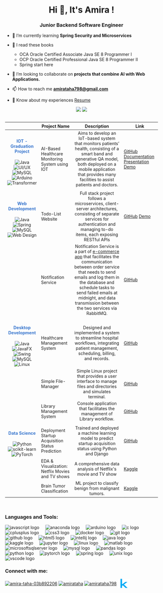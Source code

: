 <h1 align="center">Hi 👋, It's Amira !</h1>
<h3 align="center">Junior Backend Software Engineer</h3>

- 🌱 I’m currently learning **Spring Security and Microservices**

- 📙 I read these books
  - OCA Oracle Certified Associate Java SE 8 Programmer I
  - OCP Oracle Certified Professional Java SE 8 Programmer II
  - Spring start here
  
- 👯 I’m looking to collaborate on **projects that combine AI with Web Applications.**

- 📫 How to reach me **amirataha798@gmail.com**

- 📄 Know about my experiences [Resume](https://drive.google.com/file/d/1CkEGBiqt52sn0_tdx8IZHqZJbuy484I-/view?usp=sharing)


<div align="center">
  <img height="180em" src="https://github-readme-streak-stats.herokuapp.com/?user=amira921&theme="  />
  <img  src="http://github-profile-summary-cards.vercel.app/api/cards/most-commit-language?username=amira921&theme=2077" height="180em" />
</div>

<br>

|          | Project Name      | Description                                   | Link                        |
|-------------------|-------------------|-----------------------------------------------|-----------------------------|
| <div align="center" ><h4 style="color:#3775CD;"> IOT - Graduation Project </h4> ![Java](https://img.shields.io/badge/Java-blue?style=flat) ![UI/UX](https://img.shields.io/badge/Transformer-green?style=flat)![MySQL](https://img.shields.io/badge/UI/UX-red?style=flat) ![Arduino](https://img.shields.io/badge/Arduino-blue?style=flat) ![Transformer](https://img.shields.io/badge/Transformer-green?style=flat) </div>| AI-Based Healthcare Monitoring System using IOT | <div align="center" >Aims to develop an IoT-based system that monitors patients’ health, consisting of a smart band and generative QA model, both deployed on a mobile application that provides many facilities to assist patients and doctors. </div> | [GitHub](https://github.com/amira921/AI-Based-Healthcare-Monitoring-System-using-IOT) [Documentation](https://drive.google.com/file/d/1_en20Lp6aphtVldMiW9o-7Rh20kWutm4/view)   [Presentation](https://drive.google.com/file/d/1-1uUJztkS1MByLmVOTPBVUd_p0-iBfnY/view)   [Demo](https://drive.google.com/file/d/1GRfaLCeAsJMBQkwHePhZAvHr6Ljq1OeW/view)|
|       |     |   |        | 
| <div align="center" ><h4 style="color:#3775CD;">Web Development</h4> ![Java](https://img.shields.io/badge/Java-blue?style=flat) ![Spring](https://img.shields.io/badge/Spring-green?style=flat) ![MySQL](https://img.shields.io/badge/MySQL-white?style=flat)  ![Web Design](https://img.shields.io/badge/HTML/CSS/Js-E34F26?style=flat) </div>| Todo-List Website     | <div align="center" >Full stack project follows a microservices, client-server architectures, consisting of separate services for authentication and managing to-do items, each exposing RESTful APIs </div> | [GitHub](https://github.com/amira921/Todo-List-Microservices) [Demo](https://drive.google.com/file/d/1oQOSAmZKEzCw7c-x5yrKS_8traggIklm/view) |
|  | Notification Service     | <div  align="center">Notification Service is a part of [e-commerce app](https://github.com/amira921/e-commerce-website) that facilitates the communication between order service that needs to send emails and log them in the database and schedule tasks to send failed emails at midnight, and data transmission between the two services via RabbitMQ. </div>  | [GitHub](https://github.com/amira921/E-commerce-Notification-Service) |
|       |     |   |        | 
| <div align="center"><h4 style="color:#3775CD;">Desktop Development</h4> ![Java](https://img.shields.io/badge/Java-blue?style=flat) ![JavaFX](https://img.shields.io/badge/JavaFX-yellow?style=flat)  ![Swing](https://img.shields.io/badge/Swing-green?style=flat) ![MySQL](https://img.shields.io/badge/MySQL-white?style=flat) ![Linux](https://img.shields.io/badge/Linux-red?style=flat)</div>| Healthcare Management System     | <div align="center">Designed and implemented a system to streamline hospital workflows, integrating patient management, scheduling, billing, and records. </div> | [GitHub](https://github.com/amira921/Healthcare-Management-System) |
| | Simple File-Manager     | <div align="center"> Simple Linux project that provides a user interface to manage files and directories and simulates terminal.</div>  | [GitHub](https://github.com/amira921/Simple-File-Manager) |
| | Library Management System     | <div align="center"> Console application that facilitates the management of Library workflow.</div>  | [GitHub](https://github.com/amira921/Library-Management-System) |
|       |     |   |       | 
| <div align="center"><h4 style="color:#3775CD;">Data Science</h4> ![Python](https://img.shields.io/badge/Python-3776AB?style=flat) ![scikit-learn](https://img.shields.io/badge/scikit--learn-F7931E?style=flat) ![PyTorch](https://img.shields.io/badge/PyTorch-FF6F00?style=flat) </div>| Deployment Startup Acquisition Status Prediction     | <div align="center">Trained and deployed a machine learning model to predict startup acquisition status using Python and Django </div>| [GitHub](https://github.com/amira921/Deployment-Startup-Acquisition-Status-Prediction) |
|  | EDA & Visualization: Netflix Movies and TV shows     | <div align="center">A comprehensive data analysis of Netflix's movie and TV show </div>   | [Kaggle](https://www.kaggle.com/code/amirataha/eda-visualization) |
|  | Brain Tumor Classification     |  <div align="center">ML project to classify benign from malignant tumors.</div>  | [Kaggle](https://www.kaggle.com/code/amirataha/brain-tumor-classification) |


 <br>
<h3 align="left">Languages and Tools:</h3>
<div align="left">
  <img src="https://cdn.jsdelivr.net/gh/devicons/devicon/icons/javascript/javascript-original.svg" height="40" alt="javascript logo"  />
  <img width="12" />
  <img src="https://cdn.jsdelivr.net/gh/devicons/devicon/icons/anaconda/anaconda-original.svg" height="40" alt="anaconda logo"  />
  <img width="12" />
  <img src="https://cdn.jsdelivr.net/gh/devicons/devicon/icons/arduino/arduino-original.svg" height="40" alt="arduino logo"  />
  <img width="12" />
  <img src="https://cdn.jsdelivr.net/gh/devicons/devicon/icons/c/c-original.svg" height="40" alt="c logo"  />
  <img width="12" />
  <img src="https://cdn.jsdelivr.net/gh/devicons/devicon/icons/cplusplus/cplusplus-original.svg" height="40" alt="cplusplus logo"  />
  <img width="12" />
  <img src="https://cdn.jsdelivr.net/gh/devicons/devicon/icons/css3/css3-original.svg" height="40" alt="css3 logo"  />
  <img width="12" />
  <img src="https://cdn.jsdelivr.net/gh/devicons/devicon/icons/docker/docker-original.svg" height="40" alt="docker logo"  />
  <img width="12" />
  <img src="https://cdn.jsdelivr.net/gh/devicons/devicon/icons/git/git-original.svg" height="40" alt="git logo"  />
  <img width="12" />
  <img src="https://cdn.jsdelivr.net/gh/devicons/devicon/icons/github/github-original.svg" height="40" alt="github logo"  />
  <img width="12" />
  <img src="https://cdn.jsdelivr.net/gh/devicons/devicon/icons/html5/html5-original.svg" height="40" alt="html5 logo"  />
  <img width="12" />
  <img src="https://cdn.jsdelivr.net/gh/devicons/devicon/icons/intellij/intellij-original.svg" height="40" alt="intellij logo"  />
  <img width="12" />
  <img src="https://cdn.jsdelivr.net/gh/devicons/devicon/icons/java/java-original.svg" height="40" alt="java logo"  />
  <img width="12" />
  <img src="https://cdn.jsdelivr.net/gh/devicons/devicon/icons/kaggle/kaggle-original.svg" height="40" alt="kaggle logo"  />
  <img width="12" />
  <img src="https://cdn.jsdelivr.net/gh/devicons/devicon/icons/jupyter/jupyter-original.svg" height="40" alt="jupyter logo"  />
  <img width="12" />
  <img src="https://cdn.jsdelivr.net/gh/devicons/devicon/icons/linux/linux-original.svg" height="40" alt="linux logo"  />
  <img width="12" />
  <img src="https://cdn.jsdelivr.net/gh/devicons/devicon/icons/matlab/matlab-original.svg" height="40" alt="matlab logo"  />
  <img width="12" />
  <img src="https://cdn.jsdelivr.net/gh/devicons/devicon/icons/microsoftsqlserver/microsoftsqlserver-plain.svg" height="40" alt="microsoftsqlserver logo"  />
  <img width="12" />
  <img src="https://cdn.jsdelivr.net/gh/devicons/devicon/icons/mysql/mysql-original.svg" height="40" alt="mysql logo"  />
  <img width="12" />
  <img src="https://cdn.jsdelivr.net/gh/devicons/devicon/icons/pandas/pandas-original.svg" height="40" alt="pandas logo"  />
  <img width="12" />
  <img src="https://cdn.jsdelivr.net/gh/devicons/devicon/icons/python/python-original.svg" height="40" alt="python logo"  />
  <img width="12" />
  <img src="https://cdn.jsdelivr.net/gh/devicons/devicon/icons/pytorch/pytorch-original.svg" height="40" alt="pytorch logo"  />
  <img width="12" />
  <img src="https://cdn.jsdelivr.net/gh/devicons/devicon/icons/spring/spring-original.svg" height="40" alt="spring logo"  />
  <img width="12" />
  <img src="https://cdn.jsdelivr.net/gh/devicons/devicon/icons/unix/unix-original.svg" height="40" alt="unix logo"  />
  <img width="12" />
  <img src="https://cdn.jsdelivr.net/gh/devicons/devicon/icons/vscode/vscode-original.svg" height="40" alt="vscode logo"  />
</div>


<h3 align="left">Connect with me:</h3>
<p align="left">

 <a href="https://linkedin.com/in/amirataha2045" target="blank"><img align="center" src="https://raw.githubusercontent.com/rahuldkjain/github-profile-readme-generator/master/src/images/icons/Social/linked-in-alt.svg" alt="amira-taha-03b892206" height="30" width="40" /></a>
 <a href="https://www.leetcode.com/amirataha" target="blank"><img align="center" src="https://raw.githubusercontent.com/rahuldkjain/github-profile-readme-generator/master/src/images/icons/Social/leet-code.svg" alt="amirataha" height="30" width="40" /></a>
 <a href="https://www.hackerrank.com/amirataha798" target="blank"><img align="center" src="https://raw.githubusercontent.com/rahuldkjain/github-profile-readme-generator/master/src/images/icons/Social/hackerrank.svg" alt="amirataha798" height="30" width="40" /></a>
<a href="https://kaggle.com/amirataha" target="blank"><img align="center" src="https://raw.githubusercontent.com/teamedwardforever/Readme-Generator/71f25dd8b98329b168142a6b782a107b75eab178/svg/Social/kaggle.svg" alt="amirataha" height="30" width="40" /></a></p>
